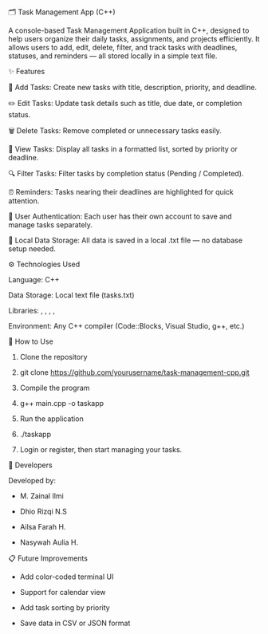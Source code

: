🗂️ Task Management App (C++)

A console-based Task Management Application built in C++, designed to help users organize their daily tasks, assignments, and projects efficiently.
It allows users to add, edit, delete, filter, and track tasks with deadlines, statuses, and reminders — all stored locally in a simple text file.

✨ Features

📝 Add Tasks:
Create new tasks with title, description, priority, and deadline.

✏️ Edit Tasks:
Update task details such as title, due date, or completion status.

🗑️ Delete Tasks:
Remove completed or unnecessary tasks easily.

📆 View Tasks:
Display all tasks in a formatted list, sorted by priority or deadline.

🔍 Filter Tasks:
Filter tasks by completion status (Pending / Completed).

⏰ Reminders:
Tasks nearing their deadlines are highlighted for quick attention.

🔐 User Authentication:
Each user has their own account to save and manage tasks separately.

💾 Local Data Storage:
All data is saved in a local .txt file — no database setup needed.

⚙️ Technologies Used

Language: C++

Data Storage: Local text file (tasks.txt)

Libraries: <iostream>, <fstream>, <string>, <vector>, <iomanip>

Environment: Any C++ compiler (Code::Blocks, Visual Studio, g++, etc.)

🧭 How to Use

1. Clone the repository

2. git clone https://github.com/yourusername/task-management-cpp.git

3. Compile the program

4. g++ main.cpp -o taskapp

5. Run the application

6. ./taskapp

7. Login or register, then start managing your tasks.

👥 Developers

Developed by:

- M. Zainal Ilmi

- Dhio Rizqi N.S

- Ailsa Farah H.

- Nasywah Aulia H.

📋 Future Improvements

- Add color-coded terminal UI

- Support for calendar view

- Add task sorting by priority

- Save data in CSV or JSON format






